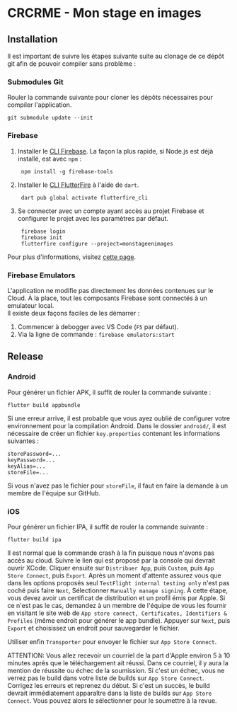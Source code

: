 # CRCRME - Mon stage en images

## Installation

Il est important de suivre les étapes suivante suite au clonage de ce dépôt git afin de pouvoir compiler sans problème :  

### Submodules Git

Rouler la commande suivante pour cloner les dépôts nécessaires pour compiler l'application.

    git submodule update --init

### Firebase

1. Installer le [CLI Firebase](https://firebase.google.com/docs/cli#setup_update_cli). La façon la plus rapide, si Node.js est déjà installé, est avec `npm` :    

        npm install -g firebase-tools

2. Installer le [CLI FlutterFire](https://pub.dev/packages/flutterfire_cli) à l'aide de `dart`.

        dart pub global activate flutterfire_cli

3. Se connecter avec un compte ayant accès au projet Firebase et configurer le projet avec les paramètres par défaut.

        firebase login
        firebase init
        flutterfire configure --project=monstageenimages

Pour plus d'informations, visitez [cette page](https://firebase.google.com/docs/flutter/setup).

### Firebase Emulators

L'application ne modifie pas directement les données contenues sur le Cloud. À la place, tout les composants Firebase sont connectés à un emulateur local.  
Il existe deux façons faciles de les démarrer :

1. Commencer à debogger avec VS Code (`F5` par défaut).
2. Via la ligne de commande : `firebase emulators:start`

## Release

### Android

Pour générer un fichier APK, il suffit de rouler la commande suivante :

    flutter build appbundle

Si une erreur arrive, il est probable que vous ayez oublié de configurer votre environnement pour la compilation Android. Dans le dossier `android/`, il est nécessaire de créer un fichier `key.properties` contenant les informations suivantes :

    storePassword=...
    keyPassword=...
    keyAlias=...
    storeFile=...

Si vous n'avez pas le fichier pour `storeFile`, il faut en faire la demande à un membre de l'équipe sur GitHub.

### iOS

Pour générer un fichier IPA, il suffit de rouler la commande suivante :

    flutter build ipa

Il est normal que la commande crash à la fin puisque nous n'avons pas accès au cloud. Suivre le lien qui est proposé par la console qui devrait ouvrir XCode. Cliquer ensuite sur `Distribuer App`, puis `Custom`, puis `App Store Connect`, puis `Export`. Après un moment d'attente assurez vous que dans les options proposés seul `TestFlight internal testing only` n'est pas coché puis faire `Next`, Sélectionner `Manually manage signing`. 
À cette étape, vous devez avoir un certificat de distribution et un profil émis par Apple. Si ce n'est pas le cas, demandez à un membre de l'équipe de vous les fournir en visitant le site web de `App store connect, Certificates, Identifiers & Profiles` (même endroit pour générer le app bundle). Appuyer sur `Next`, puis `Export` et choisissez un endroit pour sauvegarder le fichier.

Utiliser enfin `Transporter` pour envoyer le fichier sur `App Store Connect`.

ATTENTION: Vous allez recevoir un courriel de la part d'Apple environ 5 à 10 minutes après que le téléchargement ait réussi. Dans ce courriel, il y aura la mention de réussite ou échec de la soumission. Si c'est un échec, vous ne verrez pas le build dans votre liste de builds sur `App Store Connect`. Corrigez les erreurs et reprenez du début. Si c'est un succès, le build devrait immédiatement apparaître dans la liste de builds sur `App Store Connect`. Vous pouvez alors le sélectionner pour le soumettre à la revue.